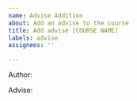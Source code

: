 ```yaml
---
name: Advise Addition
about: Add an advise to the course
title: Add advise [COURSE NAME]
labels: advise
assignees: ''

---
```


Author:

Advise:
